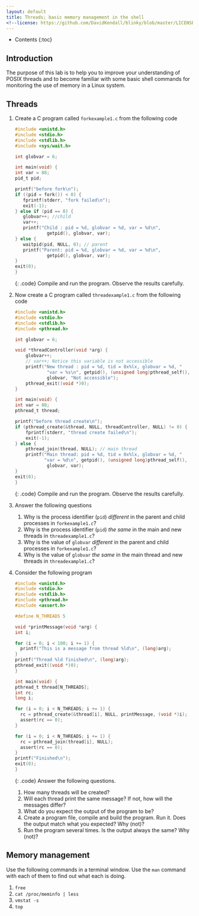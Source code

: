 ```yaml
---
layout: default
title: Threads; basic memory management in the shell
<!--license: https://github.com/DavidKendall/blinky/blob/master/LICENSE-->
---
```

* Contents
{:toc}

## Introduction

The purpose of this lab is to help you to improve your understanding of POSIX
threads and to become familiar with some basic shell commands for 
monitoring the use of memory in a Linux system.

## Threads

1. Create a C program called `forkexample1.c` from the following code

     ```c
     #include <unistd.h>
     #include <stdio.h>
     #include <stdlib.h>
     #include <sys/wait.h>

     int globvar = 6;

     int main(void) {
     int var = 88;
     pid_t pid;

     printf("before fork\n");
     if ((pid = fork()) < 0) {
        fprintf(stderr, "fork failed\n");
        exit(-1);
     } else if (pid == 0) {
        globvar++; //child
        var++;
        printf("Child : pid = %d, globvar = %d, var = %d\n",
                 getpid(), globvar, var);
     } else {
        waitpid(pid, NULL, 0); // parent
        printf("Parent: pid = %d, globvar = %d, var = %d\n",
                 getpid(), globvar, var);
     }
     exit(0);
     }
     ```
     {: .code}
Compile and run the program. Observe the results carefully.

1. Now create a C program called `threadexample1.c` from the following code

     ```c
     #include <unistd.h>
     #include <stdio.h>
     #include <stdlib.h>
     #include <pthread.h>

     int globvar = 6;

     void *threadController(void *arg) {
         globvar++; 
         // var++; Notice this variable is not accessible
         printf("New thread : pid = %d, tid = 0x%lx, globvar = %d, "
                 "var = %s\n", getpid(), (unsigned long)pthread_self(),
                 globvar, "Not accessible");
         pthread_exit((void *)0);
     }

     int main(void) {
     int var = 88;
     pthread_t thread;

     printf("before thread create\n");
     if (pthread_create(&thread, NULL, threadController, NULL) != 0) {
         fprintf(stderr, "thread create failed\n");
         exit(-1);
     } else {
         pthread_join(thread, NULL); // main thread
         printf("Main thread: pid = %d, tid = 0x%lx, globvar = %d, " 
                "var = %d\n", getpid(), (unsigned long)pthread_self(),
                 globvar, var);
     }
     exit(0);
     }
     ```
     {: .code}
Compile and run the program. Observe the results carefully.

1. Answer the following questions

    1. Why is the process identifier (`pid`) *different* in the parent and child processes in `forkexample1.c`?
    1. Why is the process identifier (`pid`) *the same* in the main and new threads in `threadexample1.c`?
    1. Why is the value of `globvar` *different* in the parent and child processes in `forkexample1.c`?
    1. Why is the value of `globvar` *the same* in the main thread and new threads in `threadexample1.c`?

1. Consider the following program

     ```c
     #include <unistd.h>
     #include <stdio.h>
     #include <stdlib.h>
     #include <pthread.h>
     #include <assert.h>

     #define N_THREADS 5

     void *printMessage(void *arg) {
     int i;

     for (i = 0; i < 100; i += 1) {
       printf("This is a message from thread %ld\n", (long)arg);
     }
     printf("Thread %ld finished\n", (long)arg);
     pthread_exit((void *)0);
     }

     int main(void) {
     pthread_t thread[N_THREADS];
     int rc;
     long i;

     for (i = 0; i < N_THREADS; i += 1) {
       rc = pthread_create(&thread[i], NULL, printMessage, (void *)i);
       assert(rc == 0);
     }

     for (i = 0; i < N_THREADS; i += 1) {
       rc = pthread_join(thread[i], NULL);
       assert(rc == 0);
     }
     printf("Finished\n");
     exit(0);
     }
     ```
     {: .code}
Answer the following questions.

    1. How many threads will be created?
    1. Will each thread print the same message? If not, how will the messages differ?
    1. What do you expect the output of the program to be? 
    1. Create a program file, compile and build the program. Run it. Does the output match what you expected? Why (not)?
    1. Run the program several times. Is the output always the same? Why (not)?

<!--
1. Modify the previous program so that each thread prints a completely different message from the others.
   HINT: Create an array of messages of the same size as the number of threads. Initialise each element in
   the array of messages to a different string. Use the thread argument as an index into the array of messages.
-->

## Memory management

Use the following commands in a terminal window. Use the `man` command with
each of them to find out what each is doing.

1. `free`
2. `cat /proc/meminfo | less`
3. `vmstat -s`
4. `top`

<!--
5. `sudo dmidecode -t 17`
-->
